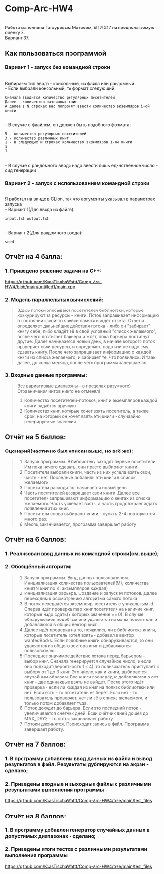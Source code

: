 # Comp-Arc-HW4
<br> Работа выполнена Татауровым Матвеем, БПИ 217 на предполагаемую оценку 8.
<br> Вариант 37.
## Как пользоваться программой
### Вариант 1 - запуск без командной строки
<br> Выбираем тип ввода - консольный, из файла или рандомный
<br> - Если выбрали консольный, то формат следующий:
```
Сначала вводится количество регулярных посетителей
Далее - количество различных книг
А далее в N строках вас попросят ввести количество экземляров i-ой книги
```
<br> - В случае с фаайлом, он должен быть подобного формата:
```
5 - количество регулярных посетителей
3 - количество различных книг
1 - в следующих N строках количество экземляров i-ой книги
1
1
```
<br> - В случае с рандомного ввода надо ввести лишь единственное число - сид генерации
### Вариант 2 - запуск с использованием командной строки
<br> Я работал на винде в CLion, так что аргументы указывал в параметрах запуска
<br> - Вариант 1(Для ввода из файла):
```
input.txt output.txt
```
<br> - Вариант 2(Для рандомного ввода):
```
seed
```
## Отчёт на 4 балла:
### 1. Приведено решение задачи на C++: 
https://github.com/KcasTischaWattt/Comp-Arc-HW4/blob/main/untitled1/main.cpp
### 2. Модель параллельных вычислений:
> Здесь потоки описывают посетителей библиотеки, которые конкурируют за ресурсы - книги. Поток запрашивает информацию о состоянии какой-то ячейки памяти и ждёт ответа. Ответ и определяет дальнейшие действия потока - либо он "забирает" книгу себе, либо кладёт её в свой условный "список желаемого", после чего достигает барьера и ждёт, пока барьера достигнут другие. Далее начинаается новый день, в начале которого поток проверяет свои ресурсы, и определяет, надо или не надо ему сдавать книгу. После чего запрашивает информацию о каждой книги из списка желаемого, и забирает те, что появились. И таак далее, до конца месяца, после чего программа завершается.
### 3. Входные данные программы:
> Все вариативные диапазоны - в пределах разумного) Ограаничения интов никто не отменял)
> 1. Количество посетителей-потоков, книг и экземпляров каждой книги задаётся вручную
> 2. Количество книг, которые хочет взять посетитель, а также срок, на который он хочет взять эти книги - случаайно генерируемые значения

## Отчёт на 5 баллов:
### Сценарий(частично был описан выше, но всё же):
> 1. Запуск программы. В библиотеку заходят первые посетители. Им пока нечего сдавать, они просто выбирают книги
> 2. Посетители выбрали книги, часть из них успела взять свои, часть - нет. Последние добавили эти книги в список желаемого
> 3. Посетители расходятся, начинается новый день
> 4. Часть посетителей возвращает свои книги. Далее все посетители запрашивают информаацию о книгах из списка желаемого. Часть успевает взять, а часть продолжаает ждать появления этих книг.
> 5. Посетители снова выбирают книги - пункты 2-4 повторяются много раз.
> 6. Месяц заканчивается, программа завершает работу
## Отчёт на 6 баллов:
### 1.  Реализован ввод данных из командной строки(см. выше);
### 2.  Обобщённый алгоритм:
> 1. Запуск программы. Ввод данных пользователем. Инициализация количества пользователей(М), количества книг(N книг по Ki экземпляров каждая)
> 2. Инициализация барьера. Создание и запуск M потоков. Далее переходим к рссмотрению алгоритма самого потока
> 3. В поток передааётся экземпляр посетителя с уникальным id. Сперва идёт проверка map книг посетителя на наличие книг, которые надо сдать(У которых значение == 0). В случае обнаружениея подобных они удаляются из мапы посетителя и добавляются в общий вектор книг.
> 4. Далее идёт проверка на то, появились ли в библиотеке книги, которые посетитель хотел взять - добавил в вектор wantedBooks. Если подобные книги обнаруживаются, то они удаляются из общего вектора книг и добавляются пользователю.
> 5. Последнее значимое действие потока перед барьером - выбор книг. Сначала генерируется случайное число, и если оно подходит(вероятность 1 к 4), то пользователь приступает к выбору от 1 до 3 книг. Это число, как и книги, выбирается случайным образом. Все книги поочерёдно добавляются в сет книг - две одинаквые взять не выйдет. После этого идёт проверка - если ли каждая из книг на полках библиотеки или нет. Если есть - то посетитель её берёт. Если нет - то пользователь проверяет, нет ли её в списке желаемого, и только потом добавляет туда.
> 6. Поток доходит до барьера. Если это последний поток - увеличивается счётчик дней. Если счётчик дней дошёл до MAX_DAYS - то поток заканчивает работу
> 7. Потоки джоинятся. Происходит запись в файл. Программа завершает работу.
## Отчёт на 7 баллов:
### 1.  В программу добавлены ввод данных из файла и вывод результатов в файл. Результаты дублируются на экран - сделано;
### 2.  Приведены входные и выходные файлы с различными результатами выполнения программы 
https://github.com/KcasTischaWattt/Comp-Arc-HW4/tree/main/test_files
## Отчёт на 8 баллов:
### 1.  В программу добавлен генератор случайных данных в допустимых диапазонах - сделано;
### 2.  Приведены итоги тестов с различными результатами выполнения программы 
https://github.com/KcasTischaWattt/Comp-Arc-HW4/tree/main/test_files
